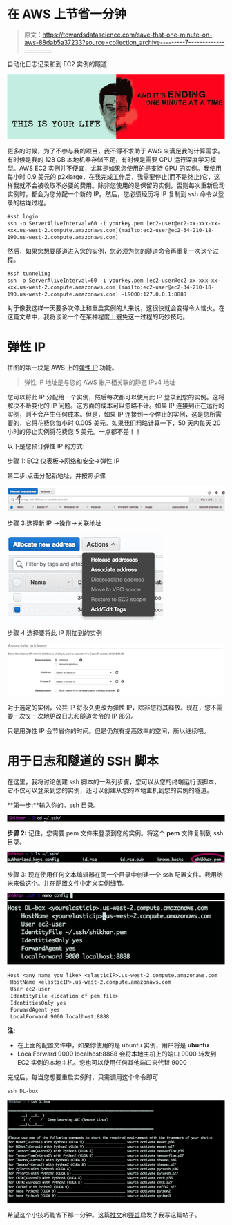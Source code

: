 # 在 AWS 上节省一分钟

> 原文：<https://towardsdatascience.com/save-that-one-minute-on-aws-88dab5a37233?source=collection_archive---------7----------------------->

自动化日志记录和到 EC2 实例的隧道

![](img/ab2075f2f49060c6faaad31281970631.png)

更多的时候，为了不参与我的项目，我不得不求助于 AWS 来满足我的计算需求。有时候是我的 128 GB 本地机器存储不足，有时候是需要 GPU 运行深度学习模型。AWS EC2 实例并不便宜，尤其是如果您使用的是支持 GPU 的实例。我使用每小时 0.9 美元的 p2xlarge，在我完成工作后，我需要停止(而不是终止)它，这样我就不会被收取不必要的费用。除非您使用的是保留的实例，否则每次重新启动实例时，都会为您分配一个新的 IP。然后，您必须经历将 IP 复制到 ssh 命令以登录的枯燥过程。

```
#ssh login
ssh -o ServerAliveInterval=60 -i yourkey.pem [ec2-user@ec2-xx-xxx-xx-xxx.us-west-2.compute.amazonaws.com](mailto:ec2-user@ec2-34-210-18-190.us-west-2.compute.amazonaws.com)
```

然后，如果您想要隧道进入您的实例，您必须为您的隧道命令再重复一次这个过程。

```
#ssh tunneling
ssh -o ServerAliveInterval=60 -i yourkey.pem [ec2-user@ec2-xx-xxx-xx-xxx.us-west-2.compute.amazonaws.com](mailto:ec2-user@ec2-34-210-18-190.us-west-2.compute.amazonaws.com) -L9000:127.0.0.1:8888
```

对于像我这样一天要多次停止和重启实例的人来说，这很快就会变得令人恼火。在这篇文章中，我将谈论一个在某种程度上避免这一过程的巧妙技巧。

# 弹性 IP

拼图的第一块是 AWS 上的[弹性 IP](https://docs.aws.amazon.com/AWSEC2/latest/UserGuide/elastic-ip-addresses-eip.html) 功能。

> 弹性 IP 地址是与您的 AWS 帐户相关联的静态 IPv4 地址

您可以将此 IP 分配给一个实例，然后每次都可以使用此 IP 登录到您的实例。这将解决不断变化的 IP 问题。这方面的成本可以忽略不计。如果 IP 连接到正在运行的实例，则不会产生任何成本。但是，如果 IP 连接到一个停止的实例，这是您所需要的，它将花费您每小时 0.005 美元。如果我们粗略计算一下，50 天内每天 20 小时的停止实例将花费您 5 美元。一点都不差！！

以下是您预订弹性 IP 的方式:

步骤 1: EC2 仪表板→网络和安全→弹性 IP

第二步:点击分配新地址，并按照步骤

![](img/80d7820e65f29a5fc025f5fce67f1ae7.png)

步骤 3:选择新 IP →操作→关联地址

![](img/30db463c902f58aefa9dcc72befb6d73.png)

步骤 4:选择要将此 IP 附加到的实例

![](img/54b7a4899723d39007ec65a7b2ab95e7.png)

对于选定的实例，公共 IP 将永久更改为弹性 IP，除非您将其释放。现在，您不需要一次又一次地更改日志和隧道命令的 IP 部分。

只是用弹性 IP 会节省你的时间。但是仍然有提高效率的空间，所以继续吧。

# 用于日志和隧道的 SSH 脚本

在这里，我将讨论创建 ssh 脚本的一系列步骤，您可以从您的终端运行该脚本，它不仅可以登录到您的实例，还可以创建从您的本地主机到您的实例的隧道。

**第一步:**输入你的。ssh 目录。

![](img/1b74ac9a45206f358981d7b493f8d945.png)

**步骤 2:** 记住，您需要 pem 文件来登录到您的实例。将这个 **pem** 文件复制到 ssh 目录。

![](img/5cd25fb09220446ed4c96adfbf44b082.png)

步骤 3: 现在使用任何文本编辑器在同一个目录中创建一个 ssh 配置文件。我用纳米来做这个。并在配置文件中定义实例细节。

![](img/5e81a433156f3af2e41ebd5ae8c30eda.png)![](img/236c5224b861751848635438ae879259.png)

```
Host <any name you like> <elasticIP>.us-west-2.compute.amazonaws.com
 HostName <elasticIP>.us-west-2.compute.amazonaws.com
 User ec2-user
 IdentityFile <location of pem file>
 IdentitiesOnly yes
 ForwardAgent yes
 LocalForward 9000 localhost:8888
```

**注:**

*   在上面的配置文件中，如果你使用的是 ubuntu 实例，用户将是 **ubuntu**
*   LocalForward 9000 localhost:8888 会将本地主机上的端口 9000 转发到 EC2 实例的本地主机。您也可以使用任何其他端口来代替 9000

完成后，每当您想要重启实例时，只需调用这个命令即可

```
ssh DL-box
```

![](img/d028a1326d12b788d6b48329751e581d.png)

希望这个小技巧能省下那一分钟。这篇[推文](https://twitter.com/jeremyphoward/status/958092383995944960)和[要旨](https://gist.github.com/matttrent/0fe70211d9b7b93b6b82fc4b91b54e70)启发了我写这篇帖子。